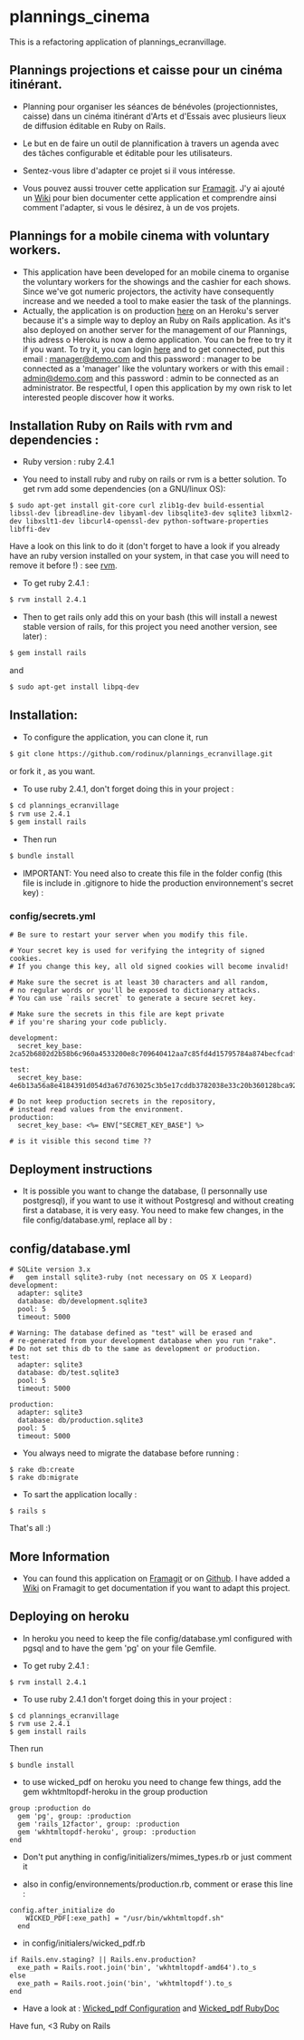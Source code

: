 # plannings_cinema
This is a refactoring application of plannings_ecranvillage.
## Plannings projections et caisse pour un cinéma itinérant.
* Planning pour organiser les séances de bénévoles (projectionnistes, caisse) dans un cinéma itinérant d'Arts et d'Essais avec plusieurs lieux de diffusion éditable en Ruby on Rails.
* Le but en de faire un outil de plannification à travers un agenda avec des tâches configurable et éditable pour les utilisateurs.
* Sentez-vous libre d'adapter ce projet si il vous intéresse.

* Vous pouvez aussi trouver cette application sur [Framagit](https://git.framasoft.org/rodinux/plannings_ecranvillage).
J'y ai ajouté un [Wiki](https://git.framasoft.org/rodinux/plannings_ecranvillage/wikis/home) pour bien documenter cette application et comprendre ainsi comment l'adapter, si vous le désirez, à un de vos projets.

## Plannings for a mobile cinema with voluntary workers.
* This application have been developed for an mobile cinema to organise the voluntary workers for the showings and the cashier for each shows. Since we've got numeric projectors, the activity have consequently increase and we needed a tool to make easier the task of the plannings.
* Actually, the application is on production [here](https://plannings-cinema.herokuapp.com/) on an Heroku's server because it's a simple way to deploy an Ruby on Rails application.
As it's also deployed on another server for the management of our Plannings, this adress o Heroku is now a demo application. You can be free to try it if you want. To try it, you can login [here](https://plannings-cinema.herokuapp.com/log_in) and to get connected, put this email : manager@demo.com and this password : manager to be connected as a 'manager' like the voluntary workers or with this email : admin@demo.com and this password : admin to be connected as an administrator. Be respectful, I open this application by my own risk to let interested people discover how it works.

## Installation Ruby on Rails with rvm and dependencies :
* Ruby version : ruby 2.4.1

* You need to install ruby and ruby on rails or rvm is a better solution.
To get rvm add some dependencies (on a GNU/linux OS):

```
$ sudo apt-get install git-core curl zlib1g-dev build-essential libssl-dev libreadline-dev libyaml-dev libsqlite3-dev sqlite3 libxml2-dev libxslt1-dev libcurl4-openssl-dev python-software-properties libffi-dev
```
Have a look on this link to do it (don't forget to have a look if you already have an ruby version installed on your system, in that case you will need to remove it before !) : see [rvm](https://rvm.io/rvm/install).

* To get ruby 2.4.1 :

```bash
$ rvm install 2.4.1
```

* Then to get rails only add this on your bash (this will install a newest stable version of rails, for this project you need another version, see later) :

```bash
$ gem install rails
```
 and

```bash
$ sudo apt-get install libpq-dev
```

## Installation:

* To configure the application, you can clone it, run
```bash
$ git clone https://github.com/rodinux/plannings_ecranvillage.git
```
or fork it , as you want.

* To use ruby 2.4.1, don't forget doing this in your project :
```bash
$ cd plannings_ecranvillage
$ rvm use 2.4.1
$ gem install rails
```

* Then run
```bash
$ bundle install
```

* IMPORTANT: You need also to create this file in the folder config (this file is include in .gitignore to hide the production environnement's secret key) :

### config/secrets.yml

```
# Be sure to restart your server when you modify this file.

# Your secret key is used for verifying the integrity of signed cookies.
# If you change this key, all old signed cookies will become invalid!

# Make sure the secret is at least 30 characters and all random,
# no regular words or you'll be exposed to dictionary attacks.
# You can use `rails secret` to generate a secure secret key.

# Make sure the secrets in this file are kept private
# if you're sharing your code publicly.

development:
  secret_key_base: 2ca52b6802d2b58b6c960a4533200e8c709640412aa7c85fd4d15795784a874becfcadfe6db8b7d5b131edc10b8ffeda5966b40dcd7756dd443b0198d7594168

test:
  secret_key_base: 4e6b13a56a8e4184391d054d3a67d763025c3b5e17cddb3782038e33c20b360128bca92a229824fb300d5019c203358a6d29d94953ac9b8bc596eaa4543bd53a

# Do not keep production secrets in the repository,
# instead read values from the environment.
production:
  secret_key_base: <%= ENV["SECRET_KEY_BASE"] %>

# is it visible this second time ??
```


## Deployment instructions

* It is possible you want to change the database, (I personnally use postgresql), if you want to use it without Postgresql and without creating first a database, it is very easy. You need to make few changes, in the file config/database.yml, replace all by :

## config/database.yml

```
# SQLite version 3.x
#   gem install sqlite3-ruby (not necessary on OS X Leopard)
development:
  adapter: sqlite3
  database: db/development.sqlite3
  pool: 5
  timeout: 5000

# Warning: The database defined as "test" will be erased and
# re-generated from your development database when you run "rake".
# Do not set this db to the same as development or production.
test:
  adapter: sqlite3
  database: db/test.sqlite3
  pool: 5
  timeout: 5000

production:
  adapter: sqlite3
  database: db/production.sqlite3
  pool: 5
  timeout: 5000
```

* You always need to migrate the database before running :

```
$ rake db:create
$ rake db:migrate
```

* To sart the application locally :

```
$ rails s
```

That's all :)

## More Information

* You can found this application on [Framagit](https://git.framasoft.org/rodinux/plannings_ecranvillage) or on [Github](https://github.com/rodinux/plannings_cinema).
I have added a [Wiki](https://git.framasoft.org/rodinux/plannings_ecranvillage/wikis/home) on Framagit to get documentation if you want to adapt this project.

## Deploying on heroku

* In heroku you need to keep the file config/database.yml configured with pgsql and to have the gem 'pg' on your file Gemfile.

* To get ruby 2.4.1 :

```
$ rvm install 2.4.1
```

* To use ruby 2.4.1 don't forget doing this in your project :

```
$ cd plannings_ecranvillage
$ rvm use 2.4.1
$ gem install rails
```
Then run

```
$ bundle install
```

* to use wicked_pdf on heroku you need to change few things, add the gem wkhtmltopdf-heroku in the group production

```
group :production do
  gem 'pg', group: :production
  gem 'rails_12factor', group: :production
  gem 'wkhtmltopdf-heroku', group: :production
end
```

* Don't put anything in config/initializers/mimes_types.rb or just comment it

* also in config/environnements/production.rb, comment or erase this line :

```
config.after_initialize do
    WICKED_PDF[:exe_path] = "/usr/bin/wkhtmltopdf.sh"
  end
```

* in config/initialers/wicked_pdf.rb

```
if Rails.env.staging? || Rails.env.production?
  exe_path = Rails.root.join('bin', 'wkhtmltopdf-amd64').to_s
else
  exe_path = Rails.root.join('bin', 'wkhtmltopdf').to_s
end
```

* Have a look at : [Wicked_pdf Configuration](https://github.com/mileszs/wicked_pdf/wiki/Configuration) and [Wicked_pdf RubyDoc](http://www.rubydoc.info/gems/wicked_pdf/0.7.2)

Have fun, <3 Ruby on Rails


